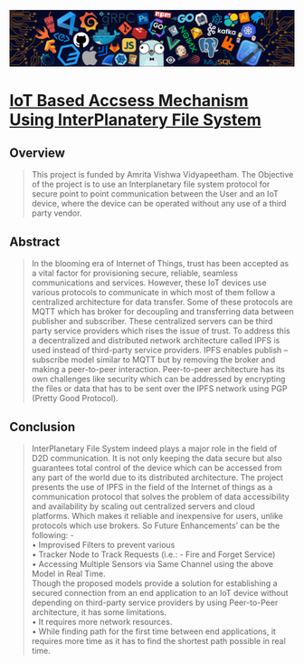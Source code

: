 ![](https://github.com/PanduKonala/PanduKonala/blob/main/header_.png)
<br>
# [IoT Based Accsess Mechanism Using InterPlanatery File System](https://pandukonala.github.io/blog-work/ipfs_iot/ipfs_iot.html)
## Overview
> This project is funded by Amrita Vishwa Vidyapeetham. The Objective of the project is to use an Interplanetary file system protocol for secure point to point communication between the User and an IoT device, where the device can be operated without any use of a third party vendor.

## Abstract

> In the blooming era of Internet of Things, trust has been accepted as a vital factor
                for provisioning secure, reliable, seamless communications and services.
                However, these IoT devices use various protocols to communicate in which most
                of them follow a centralized architecture for data transfer. Some of these
                protocols are MQTT which has broker for decoupling and transferring data
                between publisher and subscriber. These centralized servers can be third party
                service providers which rises the issue of trust. To address this a decentralized
                and distributed network architecture called IPFS is used instead of third-party
                service providers. IPFS enables publish – subscribe model similar to MQTT but
                by removing the broker and making a peer-to-peer interaction. Peer-to-peer
                architecture has its own challenges like security which can be addressed by
                encrypting the files or data that has to be sent over the IPFS network using PGP
                (Pretty Good Protocol).

## Conclusion
> InterPlanetary File System indeed plays a major role in the field of D2D communication. It is not only keeping the data secure but also guarantees total control of the device which can be accessed from any part of the world due to its distributed architecture. The project presents the use of IPFS in the field of the Internet of things as a communication protocol that solves the problem of data accessibility and availability by scaling out centralized servers and cloud platforms. Which makes it reliable and inexpensive for users, unlike protocols which use brokers. So Future Enhancements’ can be the following: -
                <br>
                • Improvised Filters to prevent various
                <br>
                • Tracker Node to Track Requests (i.e.: - Fire and Forget Service)
                <br>
                • Accessing Multiple Sensors via Same Channel using the above Model in Real Time.
                <br>
                Though the proposed models provide a solution for establishing a secured connection from an end application to an IoT device without depending on third-party service providers by using Peer-to-Peer architecture, it has some limitations.
                <br>
                • It requires more network resources.
                <br>
                • While finding path for the first time between end applications, it requires more
                time as it has to find the shortest path possible in real time.
